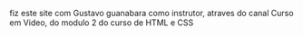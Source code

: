 fiz este site com Gustavo guanabara como instrutor, atraves do canal Curso em Video, do modulo 2 do curso de HTML e CSS